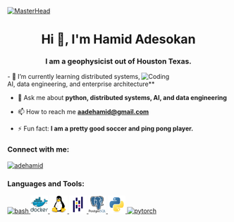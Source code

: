 
[![MasterHead](https://cdn.dribbble.com/users/1162077/screenshots/5403918/focus-animation.gif)](https://aadehamid.io)
<h1 align="center">Hi 👋, I'm Hamid Adesokan</h1>
<h3 align="center">I am a geophysicist out of Houston Texas.</h3>

<img align="right" alt="Coding" width="200" src="https://developers.google.com/static/earth-engine/tutorials/community/modis-ndvi-time-series-animation/modis-ndvi-time-series-animation.gif">
- 🌱 I’m currently learning distributed systems, AI, data engineering, and enterprise architecture**

- 💬 Ask me about <strong> python, distributed systems, AI, and data engineering </strong>

- 📫 How to reach me **aadehamid@gmail.com**

- ⚡ Fun fact: **I am a pretty good soccer and ping pong player.**

<h3 align="left">Connect with me:</h3>
<p align="left">
<a href="https://twitter.com/adehamid" target="blank"><img align="center" src="https://raw.githubusercontent.com/rahuldkjain/github-profile-readme-generator/master/src/images/icons/Social/twitter.svg" alt="adehamid" height="30" width="40" /></a>
</p>

<h3 align="left">Languages and Tools:</h3>
<p align="left"> <a href="https://www.gnu.org/software/bash/" target="_blank" rel="noreferrer"> <img src="https://www.vectorlogo.zone/logos/gnu_bash/gnu_bash-icon.svg" alt="bash" width="40" height="40"/> </a> <a href="https://www.docker.com/" target="_blank" rel="noreferrer"> <img src="https://raw.githubusercontent.com/devicons/devicon/master/icons/docker/docker-original-wordmark.svg" alt="docker" width="40" height="40"/> </a> <a href="https://www.linux.org/" target="_blank" rel="noreferrer"> <img src="https://raw.githubusercontent.com/devicons/devicon/master/icons/linux/linux-original.svg" alt="linux" width="40" height="40"/> </a> <a href="https://pandas.pydata.org/" target="_blank" rel="noreferrer"> <img src="https://raw.githubusercontent.com/devicons/devicon/2ae2a900d2f041da66e950e4d48052658d850630/icons/pandas/pandas-original.svg" alt="pandas" width="40" height="40"/> </a> <a href="https://www.postgresql.org" target="_blank" rel="noreferrer"> <img src="https://raw.githubusercontent.com/devicons/devicon/master/icons/postgresql/postgresql-original-wordmark.svg" alt="postgresql" width="40" height="40"/> </a> <a href="https://www.python.org" target="_blank" rel="noreferrer"> <img src="https://raw.githubusercontent.com/devicons/devicon/master/icons/python/python-original.svg" alt="python" width="40" height="40"/> </a> <a href="https://pytorch.org/" target="_blank" rel="noreferrer"> <img src="https://www.vectorlogo.zone/logos/pytorch/pytorch-icon.svg" alt="pytorch" width="40" height="40"/> </a> </p>

<!---
- 👋 Hi, I’m @aadehamid
- 👀 I’m interested in ...
- 🌱 I’m currently learning ...
- 💞️ I’m looking to collaborate on ...
- 📫 How to reach me ...

aadehamid/aadehamid is a ✨ special ✨ repository because its `README.md` (this file) appears on your GitHub profile.
You can click the Preview link to take a look at your changes.
--->
